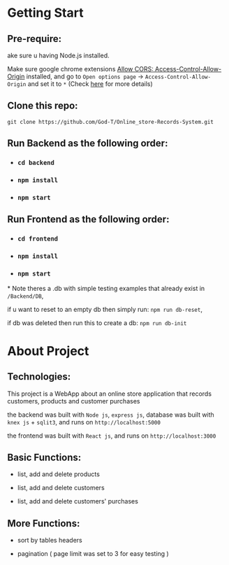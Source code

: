 # Getting Start

## Pre-require:

ake sure u having Node.js installed.

Make sure google chrome extensions [Allow CORS: Access-Control-Allow-Origin](https://chrome.google.com/webstore/detail/allow-cors-access-control/lhobafahddgcelffkeicbaginigeejlf) installed, and go to `Open options page` -> `Access-Control-Allow-Origin` and set it to `*` (Check [here](https://github.com/God-T/Online_store-Records-System/blob/master/cors-bypass.PNG) for more details)

## Clone this repo:

`git clone https://github.com/God-T/Online_store-Records-System.git`

## Run Backend as the following order:

-   ### `cd backend`

-   ### `npm install`
-   ### `npm start`

## Run Frontend as the following order:

-   ### `cd frontend`

-   ### `npm install`
-   ### `npm start`

\* Note theres a .db with simple testing examples that already exist in `/Backend/DB`,

if u want to reset to an empty db then simply run: `npm run db-reset`,

if db was deleted then run this to create a db: `npm run db-init`

# About Project

## Technologies:

This project is a WebApp about an online store application that records customers, products and customer purchases

the backend was built with `Node js`, `express js`, database was built with `knex js` + `sqlit3`, and runs on `http://localhost:5000`

the frontend was built with `React js`, and runs on `http://localhost:3000`

## Basic Functions:

-   list, add and delete products

-   list, add and delete customers

-   list, add and delete customers' purchases

## More Functions:

-   sort by tables headers

-   pagination ( page limit was set to 3 for easy testing )
